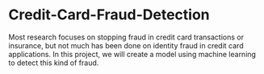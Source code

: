 # Credit-Card-Fraud-Detection
Most research focuses on stopping fraud in credit card transactions or insurance, but not much has been done on identity fraud in credit card applications. In this project, we will create a model using machine learning to detect this kind of fraud.
